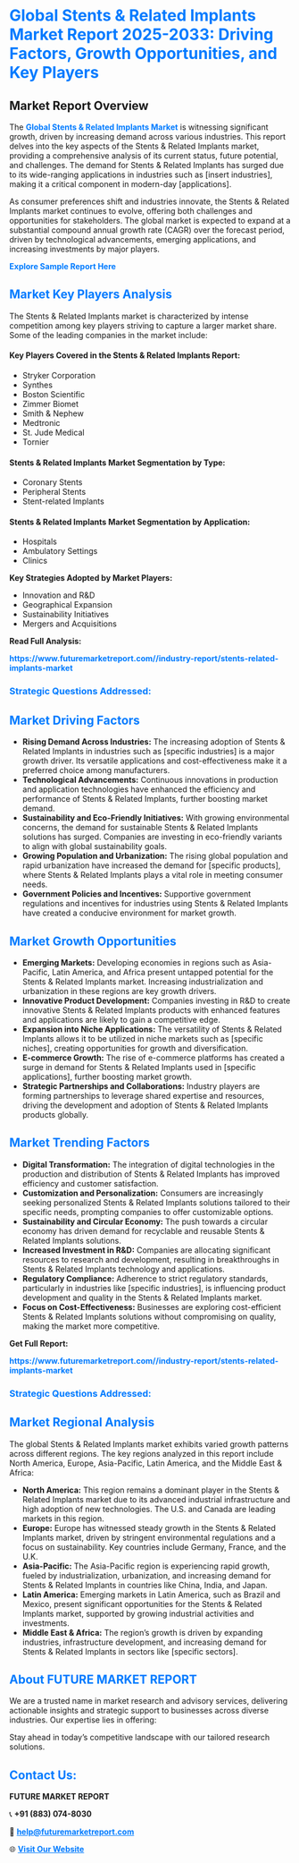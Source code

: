 <h1 style="color: #007BFF;">Global Stents & Related Implants Market Report 2025-2033: Driving Factors, Growth Opportunities, and Key Players</h1>

<section id="overview">
<h2>Market Report Overview</h2>
<p>The <a href="https://www.futuremarketreport.com//industry-report/stents-related-implants-market" style="color: #007BFF; text-decoration: none;"><strong>Global Stents & Related Implants Market</strong></a> is witnessing significant growth, driven by increasing demand across various industries. This report delves into the key aspects of the Stents & Related Implants market, providing a comprehensive analysis of its current status, future potential, and challenges. The demand for Stents & Related Implants has surged due to its wide-ranging applications in industries such as [insert industries], making it a critical component in modern-day [applications].</p>
<p>As consumer preferences shift and industries innovate, the Stents & Related Implants market continues to evolve, offering both challenges and opportunities for stakeholders. The global market is expected to expand at a substantial compound annual growth rate (CAGR) over the forecast period, driven by technological advancements, emerging applications, and increasing investments by major players.</p>
</section>

<section id="overview">
<p><a href="https://www.futuremarketreport.com//request-sample/reportId=89978" style="color: #007BFF; text-decoration: none;"><strong>Explore Sample Report Here</strong></a></p>
</section>

<section id="key-players">
<h2 style="color: #007BFF;">Market Key Players Analysis</h2>
<p>The Stents & Related Implants market is characterized by intense competition among key players striving to capture a larger market share. Some of the leading companies in the market include:</p>
<h4>Key Players Covered in the Stents & Related Implants Report:</h4>
<ul><li>Stryker Corporation</li><li>Synthes</li><li>Boston Scientific</li><li>Zimmer Biomet</li><li>Smith &amp; Nephew</li><li>Medtronic</li><li>St. Jude Medical</li><li>Tornier</li></ul>
<h4>Stents & Related Implants Market Segmentation by Type:</h4>
<ul><li>Coronary Stents</li><li>Peripheral Stents</li><li>Stent-related Implants</li></ul>

<h4>Stents & Related Implants Market Segmentation by Application:</h4>
<ul><li>Hospitals</li><li>Ambulatory Settings</li><li>Clinics</li></ul>
<p><strong>Key Strategies Adopted by Market Players:</strong></p>
<ul>
<li>Innovation and R&D</li>
<li>Geographical Expansion</li>
<li>Sustainability Initiatives</li>
<li>Mergers and Acquisitions</li>
</ul>
</section>

<section>
<p><strong>Read Full Analysis: </strong></p><a href="https://www.futuremarketreport.com//industry-report/stents-related-implants-market" style="color: #007BFF; text-decoration: none;"><strong>https://www.futuremarketreport.com//industry-report/stents-related-implants-market</strong></a>
<h3 style="color: #007BFF;">Strategic Questions Addressed:</h3>
</section>

<section id="driving-factors">
<h2 style="color: #007BFF;">Market Driving Factors</h2>
<ul>
<li><strong>Rising Demand Across Industries:</strong> The increasing adoption of Stents & Related Implants in industries such as [specific industries] is a major growth driver. Its versatile applications and cost-effectiveness make it a preferred choice among manufacturers.</li>
<li><strong>Technological Advancements:</strong> Continuous innovations in production and application technologies have enhanced the efficiency and performance of Stents & Related Implants, further boosting market demand.</li>
<li><strong>Sustainability and Eco-Friendly Initiatives:</strong> With growing environmental concerns, the demand for sustainable Stents & Related Implants solutions has surged. Companies are investing in eco-friendly variants to align with global sustainability goals.</li>
<li><strong>Growing Population and Urbanization:</strong> The rising global population and rapid urbanization have increased the demand for [specific products], where Stents & Related Implants plays a vital role in meeting consumer needs.</li>
<li><strong>Government Policies and Incentives:</strong> Supportive government regulations and incentives for industries using Stents & Related Implants have created a conducive environment for market growth.</li>
</ul>
</section>

<section id="growth-opportunities">
<h2 style="color: #007BFF;">Market Growth Opportunities</h2>
<ul>
<li><strong>Emerging Markets:</strong> Developing economies in regions such as Asia-Pacific, Latin America, and Africa present untapped potential for the Stents & Related Implants market. Increasing industrialization and urbanization in these regions are key growth drivers.</li>
<li><strong>Innovative Product Development:</strong> Companies investing in R&D to create innovative Stents & Related Implants products with enhanced features and applications are likely to gain a competitive edge.</li>
<li><strong>Expansion into Niche Applications:</strong> The versatility of Stents & Related Implants allows it to be utilized in niche markets such as [specific niches], creating opportunities for growth and diversification.</li>
<li><strong>E-commerce Growth:</strong> The rise of e-commerce platforms has created a surge in demand for Stents & Related Implants used in [specific applications], further boosting market growth.</li>
<li><strong>Strategic Partnerships and Collaborations:</strong> Industry players are forming partnerships to leverage shared expertise and resources, driving the development and adoption of Stents & Related Implants products globally.</li>
</ul>
</section>

<section id="trending-factors">
<h2 style="color: #007BFF;">Market Trending Factors</h2>
<ul>
<li><strong>Digital Transformation:</strong> The integration of digital technologies in the production and distribution of Stents & Related Implants has improved efficiency and customer satisfaction.</li>
<li><strong>Customization and Personalization:</strong> Consumers are increasingly seeking personalized Stents & Related Implants solutions tailored to their specific needs, prompting companies to offer customizable options.</li>
<li><strong>Sustainability and Circular Economy:</strong> The push towards a circular economy has driven demand for recyclable and reusable Stents & Related Implants solutions.</li>
<li><strong>Increased Investment in R&D:</strong> Companies are allocating significant resources to research and development, resulting in breakthroughs in Stents & Related Implants technology and applications.</li>
<li><strong>Regulatory Compliance:</strong> Adherence to strict regulatory standards, particularly in industries like [specific industries], is influencing product development and quality in the Stents & Related Implants market.</li>
<li><strong>Focus on Cost-Effectiveness:</strong> Businesses are exploring cost-efficient Stents & Related Implants solutions without compromising on quality, making the market more competitive.</li>
</ul>
</section>

<section>
<p><strong>Get Full Report: </strong></p><a href="https://www.futuremarketreport.com//industry-report/stents-related-implants-market" style="color: #007BFF; text-decoration: none;"><strong>https://www.futuremarketreport.com//industry-report/stents-related-implants-market</strong></a>
<h3 style="color: #007BFF;">Strategic Questions Addressed:</h3>
</section>


<section id="regional-analysis">
<h2 style="color: #007BFF;">Market Regional Analysis</h2>
<p>The global Stents & Related Implants market exhibits varied growth patterns across different regions. The key regions analyzed in this report include North America, Europe, Asia-Pacific, Latin America, and the Middle East & Africa:</p>
<ul>
<li><strong>North America:</strong> This region remains a dominant player in the Stents & Related Implants market due to its advanced industrial infrastructure and high adoption of new technologies. The U.S. and Canada are leading markets in this region.</li>
<li><strong>Europe:</strong> Europe has witnessed steady growth in the Stents & Related Implants market, driven by stringent environmental regulations and a focus on sustainability. Key countries include Germany, France, and the U.K.</li>
<li><strong>Asia-Pacific:</strong> The Asia-Pacific region is experiencing rapid growth, fueled by industrialization, urbanization, and increasing demand for Stents & Related Implants in countries like China, India, and Japan.</li>
<li><strong>Latin America:</strong> Emerging markets in Latin America, such as Brazil and Mexico, present significant opportunities for the Stents & Related Implants market, supported by growing industrial activities and investments.</li>
<li><strong>Middle East & Africa:</strong> The region’s growth is driven by expanding industries, infrastructure development, and increasing demand for Stents & Related Implants in sectors like [specific sectors].</li>
</ul>
</section>

<footer>
<h2 style="color: #007BFF;">About FUTURE MARKET REPORT</h2>
<p>We are a trusted name in market research and advisory services, delivering actionable insights and strategic support to businesses across diverse industries. Our expertise lies in offering:</p>

<p>Stay ahead in today’s competitive landscape with our tailored research solutions.</p>

<h2 style="color: #007BFF;">Contact Us:</h2>
<p><strong>FUTURE MARKET REPORT</strong></p>
<p>📞 <strong>+91 (883) 074-8030</strong></p>
<p>📧 <strong><a href="mailto:help@futuremarketreport.com" style="color: #007BFF;">help@futuremarketreport.com</a></strong></p>
<p>🌐 <strong><a href="https://www.futuremarketreport.com/" style="color: #007BFF;">Visit Our Website</a></strong></p>
</footer>